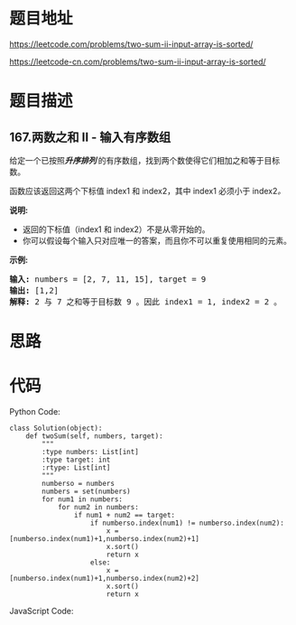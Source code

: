 # 题目地址
https://leetcode.com/problems/two-sum-ii-input-array-is-sorted/

https://leetcode-cn.com/problems/two-sum-ii-input-array-is-sorted/
# 题目描述
## 167.两数之和 II - 输入有序数组
<p>给定一个已按照<strong><em>升序排列</em>&nbsp;</strong>的有序数组，找到两个数使得它们相加之和等于目标数。</p>

<p>函数应该返回这两个下标值<em> </em>index1 和 index2，其中 index1&nbsp;必须小于&nbsp;index2<em>。</em></p>

<p><strong>说明:</strong></p>

<ul>
	<li>返回的下标值（index1 和 index2）不是从零开始的。</li>
	<li>你可以假设每个输入只对应唯一的答案，而且你不可以重复使用相同的元素。</li>
</ul>

<p><strong>示例:</strong></p>

<pre><strong>输入:</strong> numbers = [2, 7, 11, 15], target = 9
<strong>输出:</strong> [1,2]
<strong>解释:</strong> 2 与 7 之和等于目标数 9 。因此 index1 = 1, index2 = 2 。</pre>

# 思路

# 代码
Python Code:

```
class Solution(object):
    def twoSum(self, numbers, target):
        """
        :type numbers: List[int]
        :type target: int
        :rtype: List[int]
        """
        numberso = numbers
        numbers = set(numbers)
        for num1 in numbers:
            for num2 in numbers:
                if num1 + num2 == target:
                    if numberso.index(num1) != numberso.index(num2):
                        x = [numberso.index(num1)+1,numberso.index(num2)+1]
                        x.sort()
                        return x
                    else:
                        x = [numberso.index(num1)+1,numberso.index(num2)+2]
                        x.sort()
                        return x
```
JavaScript Code:

```

```
